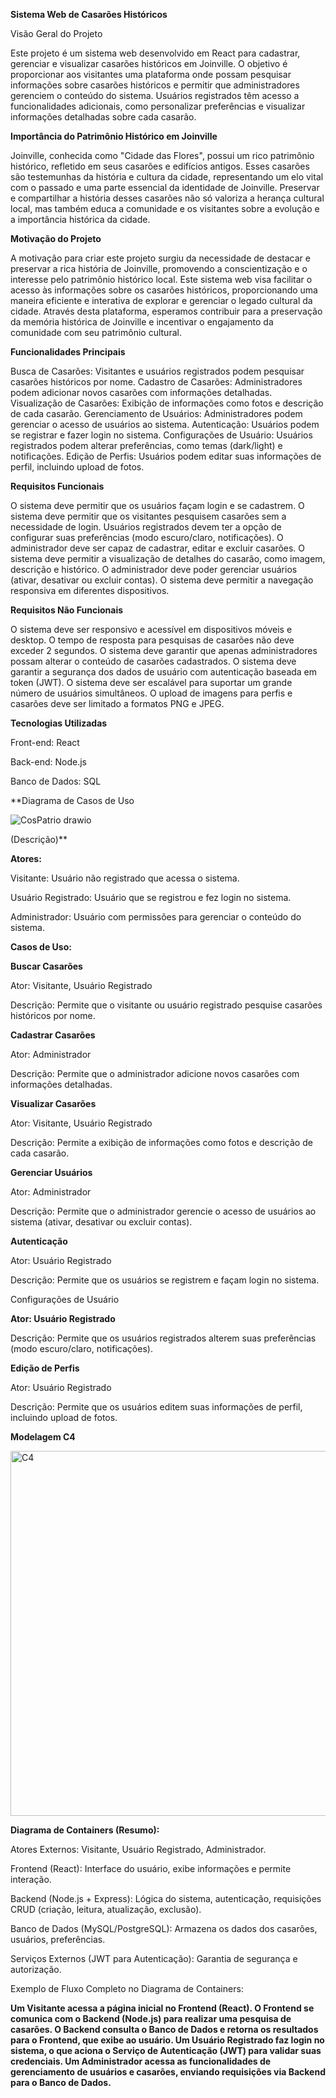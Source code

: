 
**Sistema Web de Casarões Históricos**

Visão Geral do Projeto

Este projeto é um sistema web desenvolvido em React para cadastrar, gerenciar e visualizar casarões históricos em Joinville. O objetivo é proporcionar aos visitantes uma plataforma onde possam pesquisar informações sobre casarões históricos e permitir que administradores gerenciem o conteúdo do sistema. Usuários registrados têm acesso a funcionalidades adicionais, como personalizar preferências e visualizar informações detalhadas sobre cada casarão.

**Importância do Patrimônio Histórico em Joinville**

Joinville, conhecida como "Cidade das Flores", possui um rico patrimônio histórico, refletido em seus casarões e edifícios antigos. Esses casarões são testemunhas da história e cultura da cidade, representando um elo vital com o passado e uma parte essencial da identidade de Joinville. Preservar e compartilhar a história desses casarões não só valoriza a herança cultural local, mas também educa a comunidade e os visitantes sobre a evolução e a importância histórica da cidade.

**Motivação do Projeto**

A motivação para criar este projeto surgiu da necessidade de destacar e preservar a rica história de Joinville, promovendo a conscientização e o interesse pelo patrimônio histórico local. Este sistema web visa facilitar o acesso às informações sobre os casarões históricos, proporcionando uma maneira eficiente e interativa de explorar e gerenciar o legado cultural da cidade. Através desta plataforma, esperamos contribuir para a preservação da memória histórica de Joinville e incentivar o engajamento da comunidade com seu patrimônio cultural.

**Funcionalidades Principais**

Busca de Casarões: Visitantes e usuários registrados podem pesquisar casarões históricos por nome.
Cadastro de Casarões: Administradores podem adicionar novos casarões com informações detalhadas.
Visualização de Casarões: Exibição de informações como fotos e descrição de cada casarão.
Gerenciamento de Usuários: Administradores podem gerenciar o acesso de usuários ao sistema.
Autenticação: Usuários podem se registrar e fazer login no sistema.
Configurações de Usuário: Usuários registrados podem alterar preferências, como temas (dark/light) e notificações.
Edição de Perfis: Usuários podem editar suas informações de perfil, incluindo upload de fotos.

**Requisitos Funcionais**

O sistema deve permitir que os usuários façam login e se cadastrem.
O sistema deve permitir que os visitantes pesquisem casarões sem a necessidade de login.
Usuários registrados devem ter a opção de configurar suas preferências (modo escuro/claro, notificações).
O administrador deve ser capaz de cadastrar, editar e excluir casarões.
O sistema deve permitir a visualização de detalhes do casarão, como imagem, descrição e histórico.
O administrador deve poder gerenciar usuários (ativar, desativar ou excluir contas).
O sistema deve permitir a navegação responsiva em diferentes dispositivos.

**Requisitos Não Funcionais**

O sistema deve ser responsivo e acessível em dispositivos móveis e desktop.
O tempo de resposta para pesquisas de casarões não deve exceder 2 segundos.
O sistema deve garantir que apenas administradores possam alterar o conteúdo de casarões cadastrados.
O sistema deve garantir a segurança dos dados de usuário com autenticação baseada em token (JWT).
O sistema deve ser escalável para suportar um grande número de usuários simultâneos.
O upload de imagens para perfis e casarões deve ser limitado a formatos PNG e JPEG.

**Tecnologias Utilizadas**

Front-end: React

Back-end: Node.js

Banco de Dados: SQL

**Diagrama de Casos de Uso 

![CosPatrio drawio](https://github.com/user-attachments/assets/4fc5e48b-07d5-457d-80ac-d8af754875de)

(Descrição)**

**Atores:**

Visitante: Usuário não registrado que acessa o sistema.

Usuário Registrado: Usuário que se registrou e fez login no sistema.

Administrador: Usuário com permissões para gerenciar o conteúdo do sistema.


**Casos de Uso:**

**Buscar Casarões**

Ator: Visitante, Usuário Registrado

Descrição: Permite que o visitante ou usuário registrado pesquise casarões históricos por nome.

**Cadastrar Casarões**

Ator: Administrador

Descrição: Permite que o administrador adicione novos casarões com informações detalhadas.

**Visualizar Casarões**

Ator: Visitante, Usuário Registrado

Descrição: Permite a exibição de informações como fotos e descrição de cada casarão.

**Gerenciar Usuários**

Ator: Administrador

Descrição: Permite que o administrador gerencie o acesso de usuários ao sistema (ativar, desativar ou excluir contas).

**Autenticação**

Ator: Usuário Registrado

Descrição: Permite que os usuários se registrem e façam login no sistema.

Configurações de Usuário


**Ator: Usuário Registrado**

Descrição: Permite que os usuários registrados alterem suas preferências (modo escuro/claro, notificações).

**Edição de Perfis**

Ator: Usuário Registrado

Descrição: Permite que os usuários editem suas informações de perfil, incluindo upload de fotos.

**Modelagem C4**

<img width="584" alt="C4" src="https://github.com/user-attachments/assets/43d7f3e2-3d5b-45b8-a857-b6b34132ec80">

**Diagrama de Containers (Resumo):**

Atores Externos: Visitante, Usuário Registrado, Administrador.

Frontend (React): Interface do usuário, exibe informações e permite interação.

Backend (Node.js + Express): Lógica do sistema, autenticação, requisições CRUD (criação, leitura, atualização, exclusão).

Banco de Dados (MySQL/PostgreSQL): Armazena os dados dos casarões, usuários, preferências.

Serviços Externos (JWT para Autenticação): Garantia de segurança e autorização.

Exemplo de Fluxo Completo no Diagrama de Containers:

**Um Visitante acessa a página inicial no Frontend (React).
O Frontend se comunica com o Backend (Node.js) para realizar uma pesquisa de casarões.
O Backend consulta o Banco de Dados e retorna os resultados para o Frontend, que exibe ao usuário.
Um Usuário Registrado faz login no sistema, o que aciona o Serviço de Autenticação (JWT) para validar suas credenciais.
Um Administrador acessa as funcionalidades de gerenciamento de usuários e casarões, enviando requisições via Backend para o Banco de Dados.**


